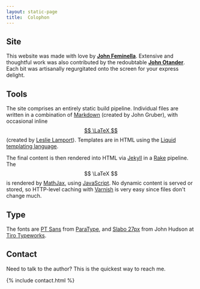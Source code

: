 ```yaml
---
layout: static-page
title:  Colophon
---
```


## Site

This website was made with love by [**John Feminella**](https://twitter.com/jxxf). Extensive and thoughtful work was also contributed by the redoubtable [**John Otander**](https://twitter.com/4lpine). Each bit was artisanally regurgitated onto the screen for your express delight.

## Tools

The site comprises an entirely static build pipeline. Individual files are written in a combination of [Markdown](http://daringfireball.net/projects/markdown/syntax) (created by John Gruber), with occasional inline [$$ \LaTeX $$](http://google.com) (created by [Leslie Lamport](http://en.wikipedia.org/wiki/Leslie_Lamport)). Templates are in HTML using the [Liquid templating language](http://liquidmarkup.org/).

The final content is then rendered into HTML via [Jekyll](jekyllrb.com/) in a [Rake](https://github.com/ruby/rake) pipeline. The $$ \LaTeX $$ is rendered by [MathJax](http://www.mathjax.org/), using [JavaScript](http://www.ecma-international.org/publications/standards/Ecma-262.htm). No dynamic content is served or stored, so HTTP-level caching with [Varnish](https://www.varnish-cache.org/) is very easy since files don't change much.

## Type

The fonts are [PT Sans](http://www.google.com/fonts/specimen/PT+Sans) from [ParaType](http://www.paratype.com/public/), and [Slabo 27px](http://www.google.com/fonts/specimen/Slabo+27px) from John Hudson at [Tiro Typeworks](https://github.com/TiroTypeworks/Slabo).

## Contact <a name="contact"></a>

Need to talk to the author? This is the quickest way to reach me.

{% include contact.html %}